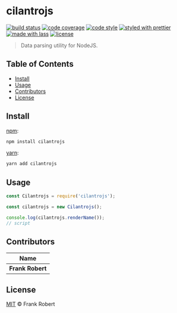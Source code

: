 # cilantrojs

[![build status](https://img.shields.io/travis/frankrobert/cilantrojs.svg)](https://travis-ci.org/frankrobert/cilantrojs)
[![code coverage](https://img.shields.io/codecov/c/github/frankrobert/cilantrojs.svg)](https://codecov.io/gh/frankrobert/cilantrojs)
[![code style](https://img.shields.io/badge/code_style-XO-5ed9c7.svg)](https://github.com/sindresorhus/xo)
[![styled with prettier](https://img.shields.io/badge/styled_with-prettier-ff69b4.svg)](https://github.com/prettier/prettier)
[![made with lass](https://img.shields.io/badge/made_with-lass-95CC28.svg)](https://lass.js.org)
[![license](https://img.shields.io/github/license/frankrobert/cilantrojs.svg)](LICENSE)

> Data parsing utility for NodeJS.


## Table of Contents

* [Install](#install)
* [Usage](#usage)
* [Contributors](#contributors)
* [License](#license)


## Install

[npm][]:

```sh
npm install cilantrojs
```

[yarn][]:

```sh
yarn add cilantrojs
```


## Usage

```js
const Cilantrojs = require('cilantrojs');

const cilantrojs = new Cilantrojs();

console.log(cilantrojs.renderName());
// script
```


## Contributors

| Name             |
| ---------------- |
| **Frank Robert** |


## License

[MIT](LICENSE) © Frank Robert


## 

[npm]: https://www.npmjs.com/

[yarn]: https://yarnpkg.com/
